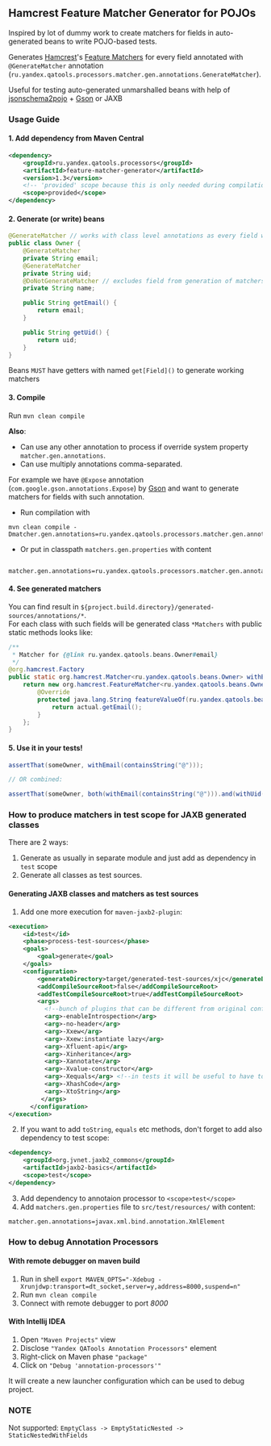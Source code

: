 ## Hamcrest Feature Matcher Generator for POJOs

Inspired by lot of dummy work to create matchers for fields in auto-generated beans to write POJO-based tests. 

Generates [Hamcrest](http://hamcrest.org/JavaHamcrest/)'s [Feature Matchers](http://hamcrest.org/JavaHamcrest/javadoc/1.3/org/hamcrest/FeatureMatcher.html) 
for every field annotated with `@GenerateMatcher` annotation (`ru.yandex.qatools.processors.matcher.gen.annotations.GenerateMatcher`).  

Useful for testing auto-generated unmarshalled beans with help of 
[jsonschema2pojo](https://github.com/joelittlejohn/jsonschema2pojo) + [Gson](https://code.google.com/p/google-gson/) or JAXB 

### Usage Guide

#### 1. Add dependency from Maven Central
```xml 
<dependency>
    <groupId>ru.yandex.qatools.processors</groupId>
    <artifactId>feature-matcher-generator</artifactId>
    <version>1.3</version>
    <!-- 'provided' scope because this is only needed during compilation -->
    <scope>provided</scope>
</dependency>
```

#### 2. Generate (or write) beans

```java 
@GenerateMatcher // works with class level annotations as every field with same annotation
public class Owner {
    @GenerateMatcher
    private String email;
    @GenerateMatcher
    private String uid;
    @DoNotGenerateMatcher // excludes field from generation of matchers for class level @GenerateMatcher annotation
    private String name;

    public String getEmail() {
        return email;
    }

    public String getUid() {
        return uid;
    }
}
``` 

Beans `MUST` have getters with named `get[Field]()` to generate working matchers

#### 3. Compile

Run `mvn clean compile`

**Also**:  
- Can use any other annotation to process if override system property `matcher.gen.annotations`. 
- Can use multiply annotations comma-separated.

For example we have `@Expose` annotation (`com.google.gson.annotations.Expose`) by [Gson](https://code.google.com/p/google-gson/) 
and want to generate matchers for fields with such annotation. 


- Run compilation with 
```
mvn clean compile -Dmatcher.gen.annotations=ru.yandex.qatools.processors.matcher.gen.annotations.GenerateMatcher,com.google.gson.annotations.Expose
```
- Or put in classpath `matchers.gen.properties` with content 
```properties
 matcher.gen.annotations=ru.yandex.qatools.processors.matcher.gen.annotations.GenerateMatcher,com.google.gson.annotations.Expose
```

#### 4. See generated matchers

You can find result in `${project.build.directory}/generated-sources/annotations/*`.  
For each class with such fields will be generated class `*Matchers` with public static methods looks like: 

```java
/**
 * Matcher for {@link ru.yandex.qatools.beans.Owner#email}
 */
@org.hamcrest.Factory
public static org.hamcrest.Matcher<ru.yandex.qatools.beans.Owner> withEmail(org.hamcrest.Matcher<java.lang.String> matcher) {
    return new org.hamcrest.FeatureMatcher<ru.yandex.qatools.beans.Owner, java.lang.String>(matcher, "email", "email") {
        @Override
        protected java.lang.String featureValueOf(ru.yandex.qatools.beans.Owner actual) {
            return actual.getEmail();
        }
    };
}
```

#### 5. Use it in your tests!

```java 
assertThat(someOwner, withEmail(containsString("@"))); 

// OR combined: 

assertThat(someOwner, both(withEmail(containsString("@"))).and(withUid(is(uid))); 
```

### How to produce matchers in test scope for JAXB generated classes

There are 2 ways:

1. Generate as usually in separate module and just add as dependency in `test` scope
2. Generate all classes as test sources.

#### Generating JAXB classes and matchers as test sources

1. Add one more execution for `maven-jaxb2-plugin`:

  ```xml
  <execution>
      <id>test</id>
      <phase>process-test-sources</phase>
      <goals>
          <goal>generate</goal>
      </goals>
      <configuration>
          <generateDirectory>target/generated-test-sources/xjc</generateDirectory>
          <addCompileSourceRoot>false</addCompileSourceRoot>
          <addTestCompileSourceRoot>true</addTestCompileSourceRoot>
          <args>
            <!--bunch of plugins that can be different from original configuration-->
            <arg>-enableIntrospection</arg>
            <arg>-no-header</arg>
            <arg>-Xxew</arg>
            <arg>-Xxew:instantiate lazy</arg>
            <arg>-Xfluent-api</arg>
            <arg>-Xinheritance</arg>
            <arg>-Xannotate</arg>
            <arg>-Xvalue-constructor</arg>
            <arg>-Xequals</arg> <!--in tests it will be useful to have to strings, equals...-->
            <arg>-XhashCode</arg>
            <arg>-XtoString</arg>
           </args>
        </configuration>
  </execution>
  ```

2. If  you want to add `toString`, `equals` etc methods, don't forget to add also dependency to test scope: 

  ```xml
  <dependency>
      <groupId>org.jvnet.jaxb2_commons</groupId>
      <artifactId>jaxb2-basics</artifactId>
      <scope>test</scope>
  </dependency>
  ```

3. Add dependency to annotaion processor to `<scope>test</scope>`
4. Add `matchers.gen.properties` file to `src/test/resources/` with content:

  ```
  matcher.gen.annotations=javax.xml.bind.annotation.XmlElement
  ```

### How to debug Annotation Processors

#### With remote debugger on maven build

1. Run in shell `export MAVEN_OPTS="-Xdebug -Xrunjdwp:transport=dt_socket,server=y,address=8000,suspend=n"` 
2. Run `mvn clean compile`
3. Connect with remote debugger to port *8000*

#### With Intellij IDEA

1. Open `"Maven Projects"` view
2. Disclose `"Yandex QATools Annotation Processors"` element
2. Right-click on Maven phase `"package"`
3. Click on `"Debug 'annotation-processors'"`

It will create a new launcher configuration which can be used to debug project.

### NOTE

Not supported: `EmptyClass -> EmptyStaticNested -> StaticNestedWithFields`
